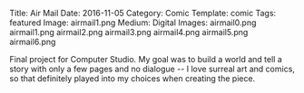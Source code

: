 Title: Air Mail
Date: 2016-11-05
Category: Comic
Template: comic
Tags: featured
Image: airmail1.png
Medium: Digital
Images: airmail0.png
         airmail1.png
         airmail2.png
         airmail3.png
         airmail4.png
         airmail5.png
         airmail6.png
         
Final project for Computer Studio. My goal was to build a world and tell a story with only a few pages and no dialogue -- I love surreal art and comics, so that definitely played into my choices when creating the piece.